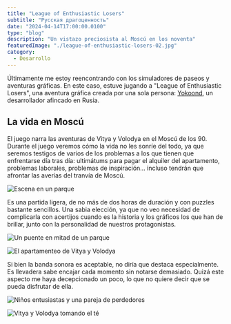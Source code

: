 ```yaml
---
title: "League of Enthusiastic Losers"
subtitle: "Русская драгоценность"
date: "2024-04-14T17:00:00.0100"
type: "blog"
description: "Un vistazo preciosista al Moscú en los noventa"
featuredImage: "./league-of-enthusiastic-losers-02.jpg"
category:
  - Desarrollo
---
```


Últimamente me estoy reencontrando con los simuladores de paseos y aventuras gráficas. En este caso, estuve jugando a "League of Enthusiastic Losers", una aventura gráfica creada por una sola persona: [Yokoond](http://yookond.com), un desarrollador afincado en Rusia.

## La vida en Moscú

El juego narra las aventuras de Vitya y Volodya en el Moscú de los 90. Durante el juego veremos cómo la vida no les sonríe del todo, ya que seremos testigos de varios de los problemas a los que tienen que enfrentarse día tras día: ultimátums para pagar el alquiler del apartamento, problemas laborales, problemas de inspiración... incluso tendrán que afrontar las averías del tranvía de Moscú.

![Escena en un parque](./league-of-enthusiastic-losers-05.jpg)

Es una partida ligera, de no más de dos horas de duración y con puzzles bastante sencillos. Una sabia elección, ya que no veo necesidad de complicarla con acertijos cuando es la historia y los gráficos los que han de brillar, junto con la personalidad de nuestros protagonistas.

<div>

![Un puente en mitad de un parque](./league-of-enthusiastic-losers-02.jpg)

![El apartamenteo de Vitya y Volodya](./league-of-enthusiastic-losers-03.jpg)

</div>

Si bien la banda sonora es aceptable, no diría que destaca especialmente. Es llevadera sabe encajar cada momento sin notarse demasiado. Quizá este aspecto me haya decepcionado un poco, lo que no quiere decir que se pueda disfrutar de ella.

<div>

![Niños entusiastas y una pareja de perdedores](./league-of-enthusiastic-losers-04.jpg)

![Vitya y Volodya tomando el té](./league-of-enthusiastic-losers-01.jpg)

</div>
